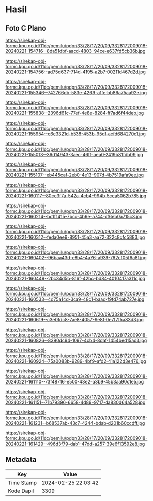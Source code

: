# Hasil

## Foto C Plano

https://sirekap-obj-formc.kpu.go.id/11dc/pemilu/pdpr/33/28/17/20/09/3328172009018-20240221-154716--8da51dbf-aacd-4803-94ce-e637fd5cb36b.jpg

https://sirekap-obj-formc.kpu.go.id/11dc/pemilu/pdpr/33/28/17/20/09/3328172009018-20240221-154756--ad75d637-714d-4195-a2b7-00211d467d2d.jpg

https://sirekap-obj-formc.kpu.go.id/11dc/pemilu/pdpr/33/28/17/20/09/3328172009018-20240221-155346--742766db-583e-4269-a1fe-bb86a75aa92e.jpg

https://sirekap-obj-formc.kpu.go.id/11dc/pemilu/pdpr/33/28/17/20/09/3328172009018-20240221-155838--2396d61c-77ef-4e8e-8284-ff7ad6f44deb.jpg

https://sirekap-obj-formc.kpu.go.id/11dc/pemilu/pdpr/33/28/17/20/09/3328172009018-20240221-155954--c6c3321d-b538-453b-95df-acfd684270c1.jpg

https://sirekap-obj-formc.kpu.go.id/11dc/pemilu/pdpr/33/28/17/20/09/3328172009018-20240221-155013--36d14943-3aec-46ff-aea0-2419b81fdb09.jpg

https://sirekap-obj-formc.kpu.go.id/11dc/pemilu/pdpr/33/28/17/20/09/3328172009018-20240221-155107--eb445caf-2eb0-4e13-907d-4b7519afa9ee.jpg

https://sirekap-obj-formc.kpu.go.id/11dc/pemilu/pdpr/33/28/17/20/09/3328172009018-20240221-160117--80cc3f7a-542a-4cb4-994b-5cea5062b785.jpg

https://sirekap-obj-formc.kpu.go.id/11dc/pemilu/pdpr/33/28/17/20/09/3328172009018-20240221-160214--bc1f1415-7bcc-4b6e-a744-df6eb0a715c3.jpg

https://sirekap-obj-formc.kpu.go.id/11dc/pemilu/pdpr/33/28/17/20/09/3328172009018-20240221-160312--feda0ee9-8951-45a3-aa72-322c8cfc5883.jpg

https://sirekap-obj-formc.kpu.go.id/11dc/pemilu/pdpr/33/28/17/20/09/3328172009018-20240221-160402--96baa43d-e8b4-4a76-a939-762cf05f6a8f.jpg

https://sirekap-obj-formc.kpu.go.id/11dc/pemilu/pdpr/33/28/17/20/09/3328172009018-20240221-160449--2bc34d5b-816f-42bc-bd84-4010417a311c.jpg

https://sirekap-obj-formc.kpu.go.id/11dc/pemilu/pdpr/33/28/17/20/09/3328172009018-20240221-160533--4d75a14d-3ca9-48c1-baad-f9fd74ab727e.jpg

https://sirekap-obj-formc.kpu.go.id/11dc/pemilu/pdpr/33/28/17/20/09/3328172009018-20240221-160619--c3e0fdc8-7ae8-4057-9e8f-0e7f7f5a83d3.jpg

https://sirekap-obj-formc.kpu.go.id/11dc/pemilu/pdpr/33/28/17/20/09/3328172009018-20240221-160826--8390dc94-1097-4cb4-8daf-1454bed15ad3.jpg

https://sirekap-obj-formc.kpu.go.id/11dc/pemilu/pdpr/33/28/17/20/09/3328172009018-20240221-160924--75a0083b-9289-4bf9-afd2-41a122d3e476.jpg

https://sirekap-obj-formc.kpu.go.id/11dc/pemilu/pdpr/33/28/17/20/09/3328172009018-20240221-161110--73f48716-e500-43e2-a3b9-45b3aa90c1e5.jpg

https://sirekap-obj-formc.kpu.go.id/11dc/pemilu/pdpr/33/28/17/20/09/3328172009018-20240221-161151--71b79396-6658-4d89-9717-da830d64a528.jpg

https://sirekap-obj-formc.kpu.go.id/11dc/pemilu/pdpr/33/28/17/20/09/3328172009018-20240221-161231--b68537ab-43c7-4244-bdab-d201b60ccdff.jpg

https://sirekap-obj-formc.kpu.go.id/11dc/pemilu/pdpr/33/28/17/20/09/3328172009018-20240221-161429--496d3f79-dab1-47dd-a257-39e6f13592e8.jpg


## Metadata

| Key        | Value               |
| ---------- | ------------------- |
| Time Stamp | 2024-02-25 22:03:42 |
| Kode Dapil | 3309                |



